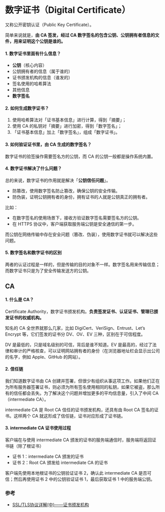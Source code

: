 # 数字证书（Digital Certificate）

又称公开密钥认证（Public Key Certificate）。

简单来说就是，**由 CA 签发，经过 CA 数字签名的包含公钥、公钥拥有者信息的文件，用来证明这个公钥是谁的。**

#### 1. 数字证书里面有什么信息？

- **公钥**（核心内容）
- 公钥拥有者的信息（属于谁的）
- 证书颁发机构的信息（谁发的）
- 签名使用的哈希算法
- 其他信息
- **数字签名**

#### 2. 如何生成数字证书？

1. 使用哈希算法对「证书基本信息」进行计算，得到「摘要」；
2. 使用 CA 的私钥对「摘要」进行加密，得到「数字签名」；
3. 「证书基本信息」加上「数字签名」，组成「数字证书」。

#### 3. 如何验证证书里，由 CA 生成的数字签名？  
数字证书的验签操作需要签名方的公钥，而 CA 的公钥一般都是操作系统内置。

#### 4. 数字证书解决了什么问题？
总的来说，数字证书的作用就是解决「**公钥信任问题**」。

- 防篡改，使用数字签名防止篡改，确保公钥的安全传输。
- 防伪装，证明公钥拥有者的身份，拥有证书的人就是公钥真正的拥有者。

比如：

- 在数字签名的使用场景下，接收方验证数字签名需要签名方的公钥。
- 在 HTTPS 协议中，客户端获取服务端公钥是安全通信的第一步。

而公钥在网络传输中存在安全问题（篡改、伪装），使用数字证书就可以解决这些问题。

#### 5. 数字签名和数字证书的区别
两者的认证过程是一样的，但是传输的目的对象不一样。数字签名用来传输信息；而数字证书只是为了安全传输发送方的公钥。


## CA

#### 1. 什么是 CA？
Certificate Authority，数字证书颁发机构。**负责签发证书、认证证书、管理已颁发证书的权威机构。**

知名的 CA 全世界就那么几家，比如 DigiCert、VeriSign、Entrust、Let’s Encrypt 等，它们签发的证书分 DV、OV、EV 三种，区别在于可信程度。

DV 是最低的，只是域名级别的可信，背后是谁不知道。EV 是最高的，经过了法律和审计的严格核查，可以证明网站拥有者的身份（在浏览器地址栏会显示出公司的名字，例如 Apple、GitHub 的网站）。

#### 2. 信任链
我们知道数字证书由 CA 创建并签署，但很少有组织从事这项工作。如果他们正在为所有服务器签署证书，则必须为所有签名使用相同的私钥，如果它被盗，那么所有的信任都会丢失。为了解决这个问题并增加更多的平均信息量，引入了中间 CA（intermediate CA）。

intermediate CA 是 Root CA 信任的证书颁发机构，还具有由 Root CA 签名的证书。这样两个 CA 就这形成了信任链，证书对应形成了证书链。

#### 3. intermediate CA 证书使用过程
客户端在与使用 intermediate CA 颁发的证书的服务端通信时，服务端将返回证书链（除了根证书）

- 证书 1：intermediate CA 颁发的证书
- 证书 2：Root CA 颁发给 intermediate CA 的证书

客户端先使用本地根证书的公钥验证证书 2，确认此 intermediate CA 是否可信；然后再使用证书 2 中的公钥验证证书 1，最后获取证书 1 中的服务端公钥。


### 参考

- [SSL/TLS协议详解(中)——证书颁发机构](https://xz.aliyun.com/t/2530)